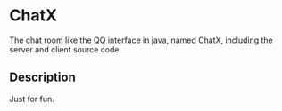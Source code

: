 # ChatX
The chat room like the QQ interface in java, named ChatX, including the server and client source code.


## Description
Just for fun.
